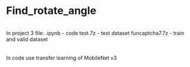 # Find_rotate_angle
<br>
In project 3 file:
.ipynb - code
test.7z - test dataset
funcaptcha7.7z - train and valid dataset
<br><br><br>
In code use transfer learning of MobileNet v3
